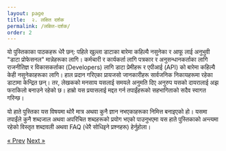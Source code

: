 ```yaml
---
layout: page
title:  २. लक्षित दर्शक
permalink: /लक्षित-दर्शक/
order: 2
---
```


यो पुस्तिकाका पाठकहरू धेरै छन्:
पहिले खुल्ला डाटाका बारेमा कहिल्यै नसुनेका र आफू लाई अनुभुवी "डाटा प्रोफेसनल" मान्नेहरूका लागि।
कर्मचारी र कार्यकर्ता लागि
पत्रकार र अनुसन्धानकर्ताका लागि
राजनीतिज्ञ र विकासकर्ताका (Developers) लागि
डाटा प्रेमीहरू र एपीआई (API) को बारेमा कहिल्यै केही नसुनेकाहरूका लागि।
हाल प्रदान गरिएका प्रायजसो जानकारीहरू सार्वजनिक निकायहरूमा रहेका डाटामा केन्द्रित छन्। तर, लेखकको मनसाय यसलाई समयले अनुमति दिए अनुरुप यसको दायरालाई अझ फराकिलो बनाउने रहेको छ। हाम्रो यस प्रयासलाई मद्दत गर्न तपाईंहरूको सहभागिताको सदैव स्वागत गरिन्छ।

यो हाते पुस्तिका यस विषयमा थोरै मात्र अथवा कुनै ज्ञान नभएकाहरूका निमित्त बनाइएको हो। यसमा तपाईंले कुनै शब्दजाल अथवा अपरिचित शब्दहरूको प्रयोग भएको पाउनुभएमा यस हाते पुस्तिकाको अन्त्यमा रहेको विस्तृत  शब्दावली अथवा FAQ (धेरै सोधिइने प्रश्नहरू) हेर्नुहोला।


<!-- Pagination -->
<div class="pagination">
  <a class="pagination-item older" href="{{ site.baseurl }}/परिचय/">&laquo; Prev</a>
  <a class="pagination-item newer" href="{{ site.baseurl }}/तपाईं-कस्तो-डाटाका-बारेमा-कुरा-गर्दै-हुनुहुन्छ">Next &raquo;</a>
</div>
